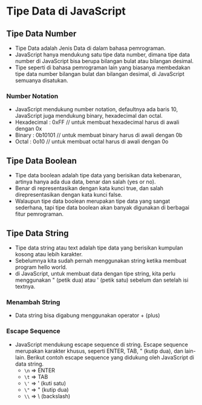 # Tipe Data di JavaScript

## Tipe Data Number

- Tipe Data adalah Jenis Data di dalam bahasa pemrograman.
- JavaScript hanya mendukung satu tipe data number, dimana tipe data number di
  JavaScript bisa berupa bilangan bulat atau bilangan desimal.
- Tipe seperti di bahasa pemrograman lain yang biasanya membedakan tipe data
  number bilangan bulat dan bilangan desimal, di JavaScript semuanya disatukan.

### Number Notation

- JavaScript mendukung number notation, defaultnya ada baris 10, JavaScript juga
  mendukung binary, hexadecimal dan octal.
- Hexadecimal : 0xFF // untuk membuat hexadecimal harus di awali dengan 0x
- Binary : 0b10101 // untuk membuat binary harus di awali dengan 0b
- Octal : 0o10 // untuk membuat octal harus di awali dengan 0o

## Tipe Data Boolean

- Tipe data boolean adalah tipe data yang berisikan data kebenaran, artinya
  hanya ada dua data, benar dan salah (yes or no).
- Benar di representasikan dengan kata kunci true, dan salah direpresentasikan
  dengan kata kunci false.
- Walaupun tipe data boolean merupakan tipe data yang sangat sederhana, tapi
  tipe data boolean akan banyak digunakan di berbagai fitur pemrograman.

## Tipe Data String

- Tipe data string atau text adalah tipe data yang berisikan kumpulan kosong
  atau lebih karakter.
- Sebelumnya kita sudah pernah menggunakan string ketika membuat program hello
  world.
- di JavaScript, untuk membuat data dengan tipe string, kita perlu menggunakan "
  (petik dua) atau ' (petik satu) sebelum dan setelah isi textnya.

### Menambah String

- Data string bisa digabung menggunakan operator + (plus)

### Escape Sequence

- JavaScript mendukung escape sequence di string. Escape sequence merupakan
  karakter khusus, seperti ENTER, TAB, " (kutip dua), dan lain-lain. Berikut
  contoh escape sequence yang didukung oleh JavaScript di data string.
  - `\n` => ENTER
  - `\t` => TAB
  - `\'` => ' (kuti satu)
  - `\"` => " (kutip dua)
  - `\\` => \ (backslash)
